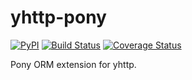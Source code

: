 # yhttp-pony

[![PyPI](http://img.shields.io/pypi/v/yhttp-pony.svg)](https://pypi.python.org/pypi/yhttp-pony)
[![Build Status](https://travis-ci.org/yhttp/yhttp-pony.svg?branch=master)](https://travis-ci.org/yhttp/yhttp-pony)
[![Coverage Status](https://coveralls.io/repos/github/yhttp/yhttp-pony/badge.svg?branch=master)](https://coveralls.io/github/yhttp/yhttp-pony?branch=master)



Pony ORM extension for yhttp.

